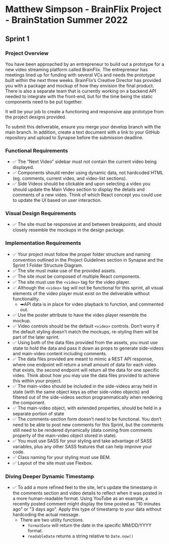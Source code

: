 # Matthew Simpson - BrainFlix Project - BrainStation Summer 2022

## Sprint 1

### Project Overview

You have been approached by an entrepreneur to build out a prototype for a new video streaming platform called BrainFlix. The entrepreneur has meetings lined up for funding with several VCs and needs the prototype built within the next three weeks. BrainFlix’s Creative Director has provided you with a package and mockup of how they envision the final product. There is also a separate team that is currently working on a backend API needed to integrate with the front-end, but for the time being the static components need to be put together.

It will be your job to create a functioning and responsive app prototype from the project designs provided.

To submit this deliverable, ensure you merge your develop branch with the main branch. In addition, create a text document with a link to your GitHub repository and upload to Synapse before the submission deadline.

### Functional Requirements

- ✅ The ”Next Video” sidebar must not contain the current video being displayed.
- ✅ Components should render using dynamic data, not hardcoded HTML (eg. comments, current video, and video-list sections).
- ✅ Side Videos should be clickable and upon selecting a video you should update the Main Video section to display the details and comments of a new video. Think of which React concept you could use to update the UI based on user interaction.

### Visual Design Requirements

- ✅ The site must be responsive at and between breakpoints, and should closely resemble the mockups in the design package.

### Implementation Requirements

- ✅ Your project must follow the proper folder structure and naming convention outlined in the Project Guidelines section in Synapse and the Sprint 1 Folder Structure Diagram.
- ✅ The site must make use of the provided assets.
- ✅ The site must be composed of multiple React components.
- ✅ The site must use the `<video>` tag for the video player.
- ✅ Although the `<video>` tag will not be functional for this sprint, all visual elements of the video player must exist on the deliverable without functionality.
  - ➡API data is in place for video playback to function, and commented out.
- ✅ Use the poster attribute to have the video player resemble the mockup.
- ✅ Video controls should be the default `<video>` controls. Don’t worry if the default styling doesn’t match the mockups, re-styling them will be part of the later sprint.
- ✅ Using both of the data files provided from the assets, you must use state to hold the data and pass it down as props to generate side-videos and main-video content including comments.
- ✅ The data files provided are meant to mimic a REST API response, where one endpoint will return a small amount of data for each video that exists, the second endpoint will return all the data for one specific video. Think about how you may use the data files provided to achieve this within your project.
- ✅ The main-video should be included in the side-videos array held in state (with the same object keys as other side-video objects) and filtered out of the side-videos section programmatically when rendering the component.
- ✅ The main-video object, with extended properties, should be held in a separate portion of state
- ✅ The comments-section form doesn’t need to be functional. You don’t need to be able to post new comments for this Sprint, but the comments still need to be rendered dynamically (data coming from comments property of the main-video object stored in state).
- ✅ You must use SASS for your styling and take advantage of SASS variables, plus any other SASS features that can help improve your code.
- ✅ Class naming for your styling must use BEM.
- ✅ Layout of the site must use Flexbox.

### Diving Deeper Dynamic Timestamp

- ✅ To add a more refined feel to the site, let's update the timestamp in the comments section and video details to reflect when it was posted in a more human-readable format. Using YouTube as an example, a recently posted comment might display the time posted as "10 minutes ago" or "3 days ago". Apply this type of timestamp to your data without hardcoding the actual message.
  - There are two utility functions.
    - `formatDate` will return the date in the specific MM/DD/YYYY format.
    - `readableDate` returns a string relative to `Date.now()`
